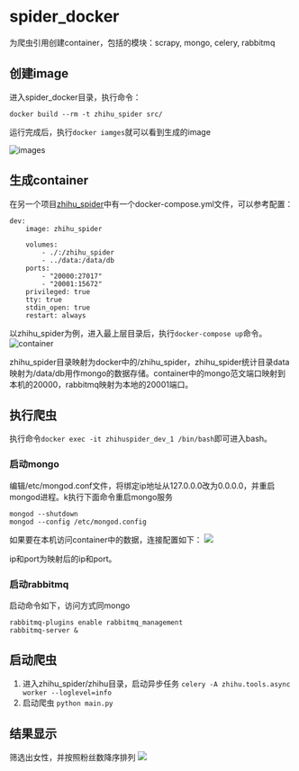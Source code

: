 # spider_docker
为爬虫引用创建container，包括的模块：scrapy, mongo, celery, rabbitmq

## 创建image

进入spider_docker目录，执行命令：

```docker build --rm -t zhihu_spider src/```

运行完成后，执行```docker iamges```就可以看到生成的image

![images](doc/image.png)

## 生成container

在另一个项目[zhihu_spider](https://github.com/LiuRoy/zhihu_spider)中有一个docker-compose.yml文件，可以参考配置：

```
dev:
    image: zhihu_spider

    volumes:
        - ./:/zhihu_spider
        - ../data:/data/db
    ports:
        - "20000:27017"
        - "20001:15672"
    privileged: true
    tty: true
    stdin_open: true
    restart: always
```

以zhihu_spider为例，进入最上层目录后，执行```docker-compose up```命令。
![container](doc/container.png)

zhihu\_spider目录映射为docker中的/zhihu\_spider，zhihu\_spider统计目录data映射为/data/db用作mongo的数据存储。container中的mongo范文端口映射到本机的20000，rabbitmq映射为本地的20001端口。

## 执行爬虫

执行命令```docker exec -it zhihuspider_dev_1 /bin/bash```即可进入bash。

### 启动mongo

编辑/etc/mongod.conf文件，将绑定ip地址从127.0.0.0改为0.0.0.0，并重启mongod进程。k执行下面命令重启mongo服务

```
mongod --shutdown
mongod --config /etc/mongod.config
```
如果要在本机访问container中的数据，连接配置如下：
![](doc/mongo.png)

ip和port为映射后的ip和port。

### 启动rabbitmq

启动命令如下，访问方式同mongo

```
rabbitmq-plugins enable rabbitmq_management
rabbitmq-server &
```

## 启动爬虫

1. 进入zhihu_spider/zhihu目录，启动异步任务 ```celery -A zhihu.tools.async worker --loglevel=info```
2. 启动爬虫 ```python main.py```

## 结果显示
筛选出女性，并按照粉丝数降序排列
![](doc/result.png)



